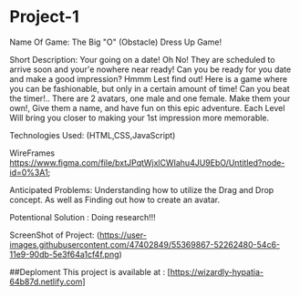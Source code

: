 # Project-1



Name Of Game: The Big "O" (Obstacle) Dress Up Game!

Short Description: Your going on a date! Oh No! They are scheduled to arrive soon and your'e nowhere near ready! Can you be ready for you date and make a good impression? Hmmm Lest find out! Here is a game where you can be fashionable, but only in a certain amount of time! Can you beat the timer!.. There are 2 avatars, one male and one female. Make them your own!, Give them a name, and have fun on this epic adventure. Each Level Will bring you closer to making your 1st impression  more memorable. 

Technologies Used: (HTML,CSS,JavaScript)

WireFrames https://www.figma.com/file/bxtJPqtWjxlCWIahu4JU9EbO/Untitled?node-id=0%3A1;

Anticipated Problems: Understanding how to utilize the Drag and Drop concept. As well as Finding out how to create an avatar. 


Potentional Solution : Doing research!!!

ScreenShot of Project: (https://user-images.githubusercontent.com/47402849/55369867-52262480-54c6-11e9-90db-5e3f64a1cf4f.png)


##Deploment
This project is available at : [https://wizardly-hypatia-64b87d.netlify.com]

